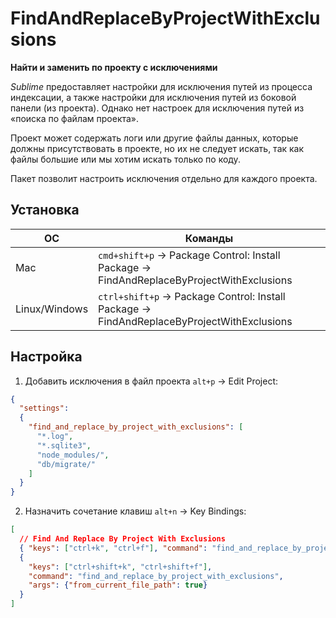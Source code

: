 # FindAndReplaceByProjectWithExclusions

__Найти и заменить по проекту с исключениями__

_Sublime_ предоставляет настройки для исключения путей из процесса индексации, а
также настройки для исключения путей из боковой панели (из проекта). Однако нет
настроек для исключения путей из «поиска по файлам проекта».

Проект может содержать логи или другие файлы данных, которые должны
присутствовать в проекте, но их не следует искать, так как файлы большие или мы
хотим искать только по коду.

Пакет позволит настроить исключения отдельно для каждого проекта.

## Установка

| ОС            | Команды                                                                                   |
| ---           | ---                                                                                       |
| Mac           | `cmd+shift+p` → Package Control: Install Package → FindAndReplaceByProjectWithExclusions  |
| Linux/Windows | `ctrl+shift+p` → Package Control: Install Package → FindAndReplaceByProjectWithExclusions |

## Настройка

1. Добавить исключения в файл проекта `alt+p` &#8594; Edit Project:

```json
{
  "settings":
  {
    "find_and_replace_by_project_with_exclusions": [
      "*.log",
      "*.sqlite3",
      "node_modules/",
      "db/migrate/"
    ]
  }
}
```

2. Назначить сочетание клавиш `alt+n` &#8594; Key Bindings:

```json
[
  // Find And Replace By Project With Exclusions
  { "keys": ["ctrl+k", "ctrl+f"], "command": "find_and_replace_by_project_with_exclusions" },
  {
    "keys": ["ctrl+shift+k", "ctrl+shift+f"],
    "command": "find_and_replace_by_project_with_exclusions",
    "args": {"from_current_file_path": true}
  }
]
```
